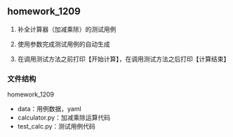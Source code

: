 ## homework_1209

1. 补全计算器（加减乘除）的测试用例

2. 使用参数完成测试用例的自动生成

3. 在调用测试方法之前打印【开始计算】，在调用测试方法之后打印【计算结束】

### 文件结构
homework_1209
- data：用例数据，yaml
- calculator.py：加减乘除运算代码
- test_calc.py：测试用例代码
